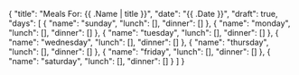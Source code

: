 {
    "title": "Meals For: {{ .Name | title }}",
    "date": "{{ .Date }}",
    "draft": true,
    "days": [
        {
            "name": "sunday",
            "lunch": [],
            "dinner": []
        },
        {
            "name": "monday",
            "lunch": [],
            "dinner": []
        },
        {
            "name": "tuesday",
            "lunch": [],
            "dinner": []
        },
        {
            "name": "wednesday",
            "lunch": [],
            "dinner": []
        },
        {
            "name": "thursday",
            "lunch": [],
            "dinner": []
        },
        {
            "name": "friday",
            "lunch": [],
            "dinner": []
        },
        {
            "name": "saturday",
            "lunch": [],
            "dinner": []
        }
    ]
}
